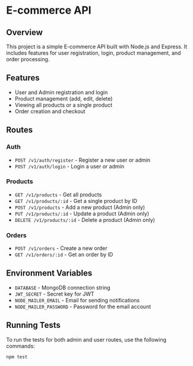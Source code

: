 
# E-commerce API

## Overview
This project is a simple E-commerce API built with Node.js and Express. It includes features for user registration, login, product management, and order processing.

## Features
- User and Admin registration and login
- Product management (add, edit, delete)
- Viewing all products or a single product
- Order creation and checkout

## Routes
### Auth
- `POST /v1/auth/register` - Register a new user or admin
- `POST /v1/auth/login` - Login a user or admin

### Products
- `GET /v1/products` - Get all products
- `GET /v1/products/:id` - Get a single product by ID
- `POST /v1/products` - Add a new product (Admin only)
- `PUT /v1/products/:id` - Update a product (Admin only)
- `DELETE /v1/products/:id` - Delete a product (Admin only)

### Orders
- `POST /v1/orders` - Create a new order
- `GET /v1/orders/:id` - Get an order by ID

## Environment Variables
- `DATABASE` - MongoDB connection string
- `JWT_SECRET` - Secret key for JWT
- `NODE_MAILER_EMAIL` - Email for sending notifications
- `NODE_MAILER_PASSWORD` - Password for the email account

## Running Tests
To run the tests for both admin and user routes, use the following commands:

```bash
npm test
